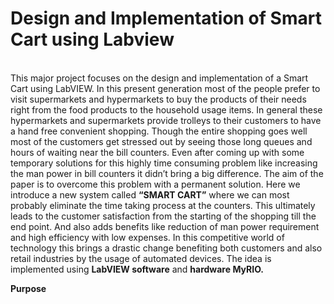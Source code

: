 # Design and Implementation of Smart Cart using Labview
<br> This major project focuses on the design and implementation of a Smart Cart using LabVIEW.
In this present generation most of the people prefer to visit supermarkets and hypermarkets to buy the products of their needs right from the food products to the household usage items. In general these hypermarkets and supermarkets provide trolleys to their customers to have a hand free convenient shopping. Though the entire shopping goes well most of the customers get stressed out by seeing those long queues and hours of waiting near the bill counters. Even after coming up with some temporary solutions for this highly time consuming problem like increasing the man power in bill counters it didn’t bring a big difference. The aim of the paper is to overcome this problem with a permanent solution. Here we introduce a new system called **“SMART CART”** where we can most probably eliminate the time taking process at the counters. This ultimately leads to the customer satisfaction from the starting of the shopping till the end point. And also adds benefits like reduction of man power requirement and high efficiency with low expenses. In this competitive world of technology this brings a drastic change benefiting both customers and also retail industries by the usage of automated devices. The idea is implemented using **LabVIEW software** and **hardware MyRIO.** </br>

**Purpose**
